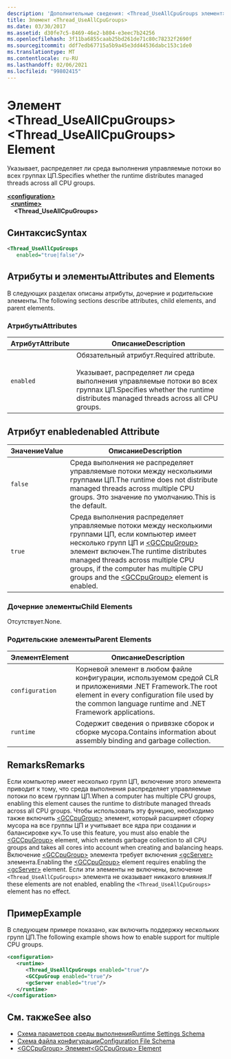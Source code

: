```yaml
---
description: 'Дополнительные сведения: <Thread_UseAllCpuGroups элемент>'
title: Элемент <Thread_UseAllCpuGroups>
ms.date: 03/30/2017
ms.assetid: d30fe7c5-8469-46e2-b804-e3eec7b24256
ms.openlocfilehash: 3f11ba6855caab25bd261de71c80c78232f2690f
ms.sourcegitcommit: ddf7edb67715a5b9a45e3dd44536dabc153c1de0
ms.translationtype: MT
ms.contentlocale: ru-RU
ms.lasthandoff: 02/06/2021
ms.locfileid: "99802415"
---
```

# <a name="thread_useallcpugroups-element"></a><span data-ttu-id="43720-103">Элемент \<Thread_UseAllCpuGroups></span><span class="sxs-lookup"><span data-stu-id="43720-103">\<Thread_UseAllCpuGroups> Element</span></span>

<span data-ttu-id="43720-104">Указывает, распределяет ли среда выполнения управляемые потоки во всех группах ЦП.</span><span class="sxs-lookup"><span data-stu-id="43720-104">Specifies whether the runtime distributes managed threads across all CPU groups.</span></span>

[**\<configuration>**](../configuration-element.md)\
&nbsp;&nbsp;[**\<runtime>**](runtime-element.md)\
&nbsp;&nbsp;&nbsp;&nbsp;**\<Thread_UseAllCpuGroups>**  

## <a name="syntax"></a><span data-ttu-id="43720-105">Синтаксис</span><span class="sxs-lookup"><span data-stu-id="43720-105">Syntax</span></span>

```xml
<Thread_UseAllCpuGroups
   enabled="true|false"/>
```

## <a name="attributes-and-elements"></a><span data-ttu-id="43720-106">Атрибуты и элементы</span><span class="sxs-lookup"><span data-stu-id="43720-106">Attributes and Elements</span></span>

<span data-ttu-id="43720-107">В следующих разделах описаны атрибуты, дочерние и родительские элементы.</span><span class="sxs-lookup"><span data-stu-id="43720-107">The following sections describe attributes, child elements, and parent elements.</span></span>

### <a name="attributes"></a><span data-ttu-id="43720-108">Атрибуты</span><span class="sxs-lookup"><span data-stu-id="43720-108">Attributes</span></span>

|<span data-ttu-id="43720-109">Атрибут</span><span class="sxs-lookup"><span data-stu-id="43720-109">Attribute</span></span>|<span data-ttu-id="43720-110">Описание</span><span class="sxs-lookup"><span data-stu-id="43720-110">Description</span></span>|
|---------------|-----------------|
|`enabled`|<span data-ttu-id="43720-111">Обязательный атрибут.</span><span class="sxs-lookup"><span data-stu-id="43720-111">Required attribute.</span></span><br /><br /> <span data-ttu-id="43720-112">Указывает, распределяет ли среда выполнения управляемые потоки во всех группах ЦП.</span><span class="sxs-lookup"><span data-stu-id="43720-112">Specifies whether the runtime distributes managed threads across all CPU groups.</span></span>|

## <a name="enabled-attribute"></a><span data-ttu-id="43720-113">Атрибут enabled</span><span class="sxs-lookup"><span data-stu-id="43720-113">enabled Attribute</span></span>

|<span data-ttu-id="43720-114">Значение</span><span class="sxs-lookup"><span data-stu-id="43720-114">Value</span></span>|<span data-ttu-id="43720-115">Описание</span><span class="sxs-lookup"><span data-stu-id="43720-115">Description</span></span>|
|-----------|-----------------|
|`false`|<span data-ttu-id="43720-116">Среда выполнения не распределяет управляемые потоки между несколькими группами ЦП.</span><span class="sxs-lookup"><span data-stu-id="43720-116">The runtime does not distribute managed threads across multiple CPU groups.</span></span> <span data-ttu-id="43720-117">Это значение по умолчанию.</span><span class="sxs-lookup"><span data-stu-id="43720-117">This is the default.</span></span>|
|`true`|<span data-ttu-id="43720-118">Среда выполнения распределяет управляемые потоки между несколькими группами ЦП, если компьютер имеет несколько групп ЦП и [\<GCCpuGroup>](gccpugroup-element.md) элемент включен.</span><span class="sxs-lookup"><span data-stu-id="43720-118">The runtime distributes managed threads across multiple CPU groups, if the computer has multiple CPU groups and the [\<GCCpuGroup>](gccpugroup-element.md) element is enabled.</span></span>|

### <a name="child-elements"></a><span data-ttu-id="43720-119">Дочерние элементы</span><span class="sxs-lookup"><span data-stu-id="43720-119">Child Elements</span></span>

<span data-ttu-id="43720-120">Отсутствует.</span><span class="sxs-lookup"><span data-stu-id="43720-120">None.</span></span>

### <a name="parent-elements"></a><span data-ttu-id="43720-121">Родительские элементы</span><span class="sxs-lookup"><span data-stu-id="43720-121">Parent Elements</span></span>

|<span data-ttu-id="43720-122">Элемент</span><span class="sxs-lookup"><span data-stu-id="43720-122">Element</span></span>|<span data-ttu-id="43720-123">Описание</span><span class="sxs-lookup"><span data-stu-id="43720-123">Description</span></span>|
|-------------|-----------------|
|`configuration`|<span data-ttu-id="43720-124">Корневой элемент в любом файле конфигурации, используемом средой CLR и приложениями .NET Framework.</span><span class="sxs-lookup"><span data-stu-id="43720-124">The root element in every configuration file used by the common language runtime and .NET Framework applications.</span></span>|
|`runtime`|<span data-ttu-id="43720-125">Содержит сведения о привязке сборок и сборке мусора.</span><span class="sxs-lookup"><span data-stu-id="43720-125">Contains information about assembly binding and garbage collection.</span></span>|

## <a name="remarks"></a><span data-ttu-id="43720-126">Remarks</span><span class="sxs-lookup"><span data-stu-id="43720-126">Remarks</span></span>

<span data-ttu-id="43720-127">Если компьютер имеет несколько групп ЦП, включение этого элемента приводит к тому, что среда выполнения распределяет управляемые потоки по всем группам ЦП.</span><span class="sxs-lookup"><span data-stu-id="43720-127">When a computer has multiple CPU groups, enabling this element causes the runtime to distribute managed threads across all CPU groups.</span></span> <span data-ttu-id="43720-128">Чтобы использовать эту функцию, необходимо также включить [\<GCCpuGroup>](gccpugroup-element.md) элемент, который расширяет сборку мусора на все группы ЦП и учитывает все ядра при создании и балансировке куч.</span><span class="sxs-lookup"><span data-stu-id="43720-128">To use this feature, you must also enable the [\<GCCpuGroup>](gccpugroup-element.md) element, which extends garbage collection to all CPU groups and takes all cores into account when creating and balancing heaps.</span></span> <span data-ttu-id="43720-129">Включение [\<GCCpuGroup>](gccpugroup-element.md) элемента требует включения [\<gcServer>](gcserver-element.md) элемента.</span><span class="sxs-lookup"><span data-stu-id="43720-129">Enabling the [\<GCCpuGroup>](gccpugroup-element.md) element requires enabling the [\<gcServer>](gcserver-element.md) element.</span></span> <span data-ttu-id="43720-130">Если эти элементы не включены, включение `<Thread_UseAllCpuGroups>` элемента не оказывает никакого влияния.</span><span class="sxs-lookup"><span data-stu-id="43720-130">If these elements are not enabled, enabling the `<Thread_UseAllCpuGroups>` element has no effect.</span></span>

## <a name="example"></a><span data-ttu-id="43720-131">Пример</span><span class="sxs-lookup"><span data-stu-id="43720-131">Example</span></span>

<span data-ttu-id="43720-132">В следующем примере показано, как включить поддержку нескольких групп ЦП.</span><span class="sxs-lookup"><span data-stu-id="43720-132">The following example shows how to enable support for multiple CPU groups.</span></span>

```xml
<configuration>
   <runtime>
      <Thread_UseAllCpuGroups enabled="true"/>
      <GCCpuGroup enabled="true"/>
      <gcServer enabled="true"/>
   </runtime>
</configuration>
```

## <a name="see-also"></a><span data-ttu-id="43720-133">См. также</span><span class="sxs-lookup"><span data-stu-id="43720-133">See also</span></span>

- [<span data-ttu-id="43720-134">Схема параметров среды выполнения</span><span class="sxs-lookup"><span data-stu-id="43720-134">Runtime Settings Schema</span></span>](index.md)
- [<span data-ttu-id="43720-135">Схема файла конфигурации</span><span class="sxs-lookup"><span data-stu-id="43720-135">Configuration File Schema</span></span>](../index.md)
- [<span data-ttu-id="43720-136">\<GCCpuGroup> Элемент</span><span class="sxs-lookup"><span data-stu-id="43720-136">\<GCCpuGroup> Element</span></span>](gccpugroup-element.md)
